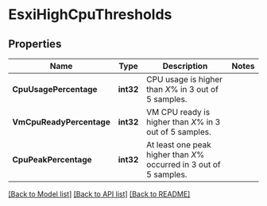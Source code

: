 # EsxiHighCpuThresholds

## Properties

Name | Type | Description | Notes
------------ | ------------- | ------------- | -------------
**CpuUsagePercentage** | **int32** | CPU usage is higher than *X*% in 3 out of 5 samples. | 
**VmCpuReadyPercentage** | **int32** | VM CPU ready is higher than *X*% in 3 out of 5 samples. | 
**CpuPeakPercentage** | **int32** | At least one peak higher than *X*% occurred in 3 out of 5 samples. | 

[[Back to Model list]](../README.md#documentation-for-models) [[Back to API list]](../README.md#documentation-for-api-endpoints) [[Back to README]](../README.md)


